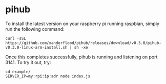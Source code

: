 pihub
=====

To install the latest version on your raspberry pi running raspbian, simply run the following command:

```
curl -sSL https://github.com/xanderflood/pihub/releases/download/v0.3.0/pihub-v0.3.0-linux-arm-install.sh | sh -xe
```

Once this completes successfully, pihub is running and listening on port 3141. To try it out, try:

```
cd example/
SERVER_IP=my:rpi:ip:adr node index.js 
```
